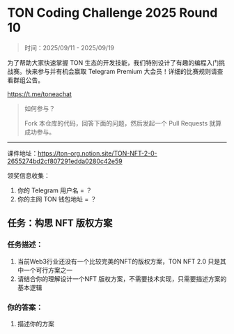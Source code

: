 # TON Coding Challenge 2025 Round 10

> 时间：2025/09/11 - 2025/09/19

为了帮助大家快速掌握 TON 生态的开发技能，我们特别设计了有趣的编程入门挑战赛。快来参与并有机会赢取 Telegram Premium 大会员！详细的比赛规则请查看群组公告。

https://t.me/toneachat

> 如何参与？
>
> Fork 本仓库的代码，回答下面的问题，然后发起一个 Pull Requests 就算成功参与。

---

课件地址：https://ton-org.notion.site/TON-NFT-2-0-2655274bd2cf807291edda0280c42e59

领奖信息收集：
1. 你的 Telegram 用户名 = ？
2. 你的主网 TON 钱包地址 = ？


## 任务：构思 NFT 版权方案
### 任务描述：

1. 当前Web3行业还没有一个比较完美的NFT的版权方案，TON NFT 2.0 只是其中一个可行方案之一
2. 请结合你的理解设计一个NFT 版权方案，不需要技术实现，只需要描述方案的基本逻辑

### 你的答案：

1. 描述你的方案



